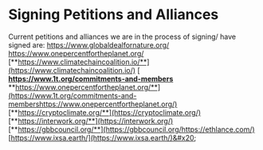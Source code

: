 # Signing Petitions and Alliances

Current petitions and alliances we are in the process of signing/ have signed are: https://www.globaldealfornature.org/ https://www.onepercentfortheplanet.org/ [**https://www.climatechaincoalition.io/**](https://www.climatechaincoalition.io/) [\
**https://www.1t.org/commitments-and-members**\
**https://www.onepercentfortheplanet.org/**](https://www.1t.org/commitments-and-membershttps://www.onepercentfortheplanet.org/) [**https://cryptoclimate.org/**](https://cryptoclimate.org/) [**https://interwork.org/**](https://interwork.org/) [**https://gbbcouncil.org/**](https://gbbcouncil.org/https://ethlance.com/) [https://www.ixsa.earth/](https://www.ixsa.earth/)&#x20;
